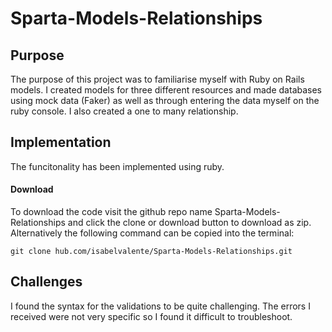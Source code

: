 # Sparta-Models-Relationships

## Purpose
The purpose of this project was to familiarise myself with Ruby on Rails models. I created models for three different resources and made databases using mock data (Faker) as well as through entering the data myself on the ruby console. I also created a one to many relationship.



## Implementation
The funcitonality has been implemented using ruby.


#### Download
To download the code visit the github repo name Sparta-Models-Relationships and click the clone or download button to download as zip.
Alternatively the following command can be copied into the terminal:

```
git clone hub.com/isabelvalente/Sparta-Models-Relationships.git
```


## Challenges
I found the syntax for the validations to be quite challenging. The errors I received were not very specific so I found it difficult to troubleshoot.
